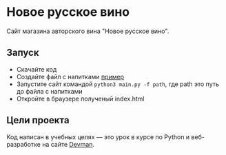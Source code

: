 # Новое русское вино

Сайт магазина авторского вина "Новое русское вино".

## Запуск

- Скачайте код
- Создайте файл с напитками [пример](https://dvmn.org/media/filer_public/24/70/2470e5e2-14e7-4aba-8911-dfad18cff7c1/action.txt)
- Запустите сайт командой `python3 main.py -f path`, где path это путь до файла с напитками
- Откройте в браузере полученый index.html

## Цели проекта


Код написан в учебных целях — это урок в курсе по Python и веб-разработке на сайте [Devman](https://dvmn.org).
